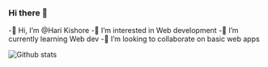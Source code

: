 ### Hi there 👋


<!-- **harikishore8/harikishore8** is a ✨ _special_ ✨ repository because its `README.md` (this file) appears on your GitHub profile. -->


-👋 Hi, I’m @Hari Kishore
-👀 I’m interested in Web development
-🌱 I’m currently learning Web dev
-💞️ I’m looking to collaborate on basic web apps

![Github stats](https://github-readme-stats.vercel.app/api?username=harikishore8&theme=highcontrast&show_icons=true&count_private=true)
